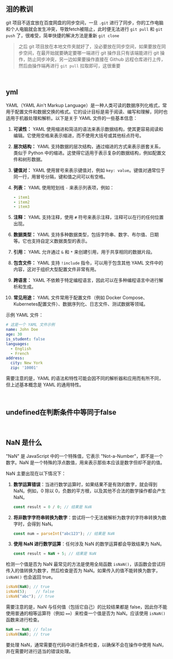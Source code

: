 ## 泪的教训

git 项目不适宜放在百度网盘的同步空间，一旦 `.git` 进行了同步，你的工作电脑和个人电脑就会发生冲突，导致fetch被阻止，此时便无法进行 `git pull` 和 `git push` 了，很难受，简单快捷的解决方法是重新 `git clone`

> 之后 git 项目放在本地文件夹就好了，没必要放在同步空间，如果要放在同步空间，在最开始就要确定要哪一端进行 git 操作且只有该端能进行 git 操作，防止同步冲突，另一边如果要操作直接在 Github 远程仓库进行上传，然后由操作端再进行 `git pull` 拉取即可，这很重要

​	

## yml

YAML（YAML Ain't Markup Language）是一种人类可读的数据序列化格式，常用于配置文件和数据交换的格式。它的设计目标是易于阅读、编写和理解，同时也适用于机器处理和解析。以下是关于 YAML 文件的一些基本信息：

1. **可读性：** YAML 使用缩进和简洁的语法来表示数据结构，使其更容易阅读和编辑。它使用空格来表示缩进，而不使用大括号或其他标点符号。

2. **层次结构：** YAML 支持数据的层次结构，通过缩进的方式来表示嵌套关系，类似于 Python 中的缩进。这使得它适用于表示复杂的数据结构，例如配置文件和树形数据。

3. **键值对：** YAML 使用冒号来表示键值对，例如 `key: value`。键值对通常位于同一行，用冒号分隔，键和值之间可以有空格。

4. **列表：** YAML 使用短划线 `-` 来表示列表项，例如：

   ```yaml
   - item1
   - item2
   - item3
   ```

5. **注释：** YAML 支持注释，使用 `#` 符号来表示注释，注释可以在行的任何位置出现。

6. **数据类型：** YAML 支持多种数据类型，包括字符串、数字、布尔值、日期等。它也支持自定义数据类型的表示。

7. **引用：** YAML 允许通过 `&` 和 `*` 来创建引用，用于共享相同的数据片段。

8. **包含文件：** YAML 支持 `!include` 指令，可以用于包含其他 YAML 文件中的内容，这对于组织大型配置文件非常有用。

9. **跨语言：** YAML 不依赖于特定编程语言，因此可以在多种编程语言中进行解析和生成。

10. **常见用途：** YAML 文件常用于配置文件（例如 Docker Compose、Kubernetes配置文件）、数据序列化、日志文件、测试数据等领域。

示例 YAML 文件：

```yaml
# 这是一个 YAML 文件示例
name: John Doe
age: 30
is_student: false
languages:
  - English
  - French
address:
  city: New York
  zip: '10001'
```

需要注意的是，YAML 的语法和特性可能会因不同的解析器和应用而有所不同，但上述基本概念是 YAML 的通用特性。

​	

## undefined在判断条件中等同于false

​	

## NaN 是什么

"NaN" 是 JavaScript 中的一个特殊值，它表示 "Not-a-Number"，即不是一个数字。NaN 是一个特殊的浮点数值，用来表示那些本应该是数字但却不是的值。

NaN 主要出现在以下情况下：

1. **数学运算错误**：当进行数学运算时，如果结果不是有效的数字，就会得到 NaN。例如，0 除以 0，负数的平方根，以及其他不合法的数学操作都会产生 NaN。

   ```javascript
   const result = 0 / 0; // 结果是 NaN
   ```

2. **将非数字字符串转换为数字**：尝试将一个无法被解析为数字的字符串转换为数字时，会得到 NaN。

   ```javascript
   const num = parseInt("abc123"); // 结果是 NaN
   ```

3. **使用 NaN 进行数学运算**：任何涉及 NaN 的数学运算都会导致结果为 NaN。

   ```javascript
   const result = NaN + 5; // 结果是 NaN
   ```

检测一个值是否为 NaN 最常见的方法是使用全局函数 `isNaN()`，该函数会尝试将传入的值转换为数字，然后检查是否为 NaN。如果传入的值不能转换为数字，`isNaN()` 也会返回 true。

```javascript
isNaN(NaN); // true
isNaN(5);    // false
isNaN("abc"); // true
```

需要注意的是，NaN 与任何值（包括它自己）的比较结果都是 false，因此你不能使用普通的相等运算符（例如 `==`）来检查一个值是否为 NaN。应该使用 `isNaN()` 函数来进行检查。

```javascript
NaN == NaN; // false
isNaN(NaN); // true
```

要处理 NaN，通常需要在代码中进行条件检查，以确保不会在操作中使用 NaN，并在需要时进行适当的错误处理。